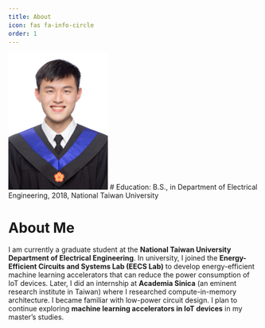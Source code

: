 ```yaml
---
title: About
icon: fas fa-info-circle
order: 1
---
```


<!-- ![About me picture](pic/學士照兩吋.jpg) -->
<img src="pic/學士照兩吋.jpg" alt="drawing" width="200"/>
# Education:
B.S.,  in Department of Electrical Engineering, 2018, National Taiwan University

# About Me

I am currently a graduate student at the **National Taiwan University Department of Electrical Engineering**. In university, I joined the **Energy-Efficient Circuits and Systems Lab (EECS Lab)** to develop energy-efficient machine learning accelerators that can reduce the power consumption of IoT devices. Later, I did an internship at **Academia Sinica** (an eminent research institute in Taiwan) where I researched compute-in-memory architecture. I became familiar with low-power circuit design. I plan to continue exploring **machine learning accelerators in IoT devices** in my master’s studies.

